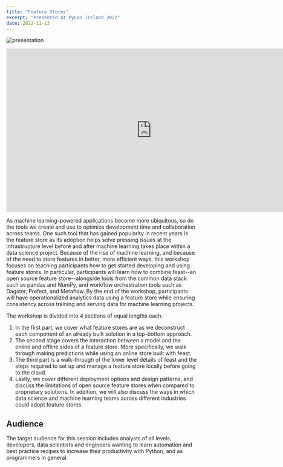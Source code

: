 ```yaml
---
title: "Feature Stores"
excerpt: "Presented at PyCon Ireland 2022"
date: 2022-11-13
---
```


![presentation](https://miro.com/app/embed/uXjVPYMW-WE=/?pres=1&frameId=3458764538442483756&embedId=951327729523)


<iframe width="768" height="432" src="https://miro.com/app/embed/uXjVPYMW-WE=/?pres=1&frameId=3458764538442483756&embedId=946697842647" frameborder="0" scrolling="no" allowfullscreen></iframe>

As machine learning-powered applications become more ubiquitous, so do the tools we create and use to optimize development time and collaboration across teams. One such tool that has gained popularity in recent years is the feature store as its adoption helps solve pressing issues at the infrastructure level before and after machine learning takes place within a data science project. Because of the rise of machine learning, and because of the need to store features in better, more efficient ways, this workshop focuses on teaching participants how to get started developing and using feature stores. In particular, participants will learn how to combine feast--an open source feature store--alongside tools from the common data stack such as pandas and NumPy, and workflow orchestration tools such as Dagster, Prefect, and Metaflow. By the end of the workshop, participants will have operationalized analytics data using a feature store while ensuring consistency across training and serving data for machine learning projects.

The workshop is divided into 4 sections of equal lengths each.

1. In the first part, we cover what feature stores are as we deconstruct each component of an already built solution in a top-bottom approach.
2. The second stage covers the interaction between a model and the online and offline sides of a feature store. More specifically, we walk through making predictions while using an online store built with feast.
3. The third part is a walk-through of the lower level details of feast and the steps required to set up and manage a feature store locally before going to the cloud.
4. Lastly, we cover different deployment options and design patterns, and discuss the limitations of open source feature stores when compared to proprietary solutions. In addition, we will also discuss the ways in which data science and machine learning teams across different industries could adopt feature stores.

## Audience
The target audience for this session includes analysts of all levels, developers, data scientists and engineers wanting to learn automation and best practice recipes to increase their productivity with Python, and as programmers in general.